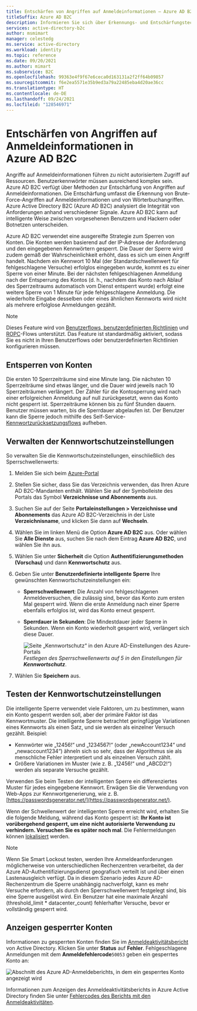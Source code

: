 ```yaml
---
title: Entschärfen von Angriffen auf Anmeldeinformationen – Azure AD B2C
titleSuffix: Azure AD B2C
description: Informieren Sie sich über Erkennungs- und Entschärfungstechniken für Angriffe auf Anmeldeinformationen (Kennwortangriffe) in Azure Active Directory B2C, einschließlich intelligenter Kontosperrungsfunktionen.
services: active-directory-b2c
author: msmimart
manager: celestedg
ms.service: active-directory
ms.workload: identity
ms.topic: reference
ms.date: 09/20/2021
ms.author: mimart
ms.subservice: B2C
ms.openlocfilehash: 99363e4f9f67e6ceca0d163131a2f2ff64b09857
ms.sourcegitcommit: f6e2ea5571e35b9ed3a79a22485eba4d20ae36cc
ms.translationtype: HT
ms.contentlocale: de-DE
ms.lasthandoff: 09/24/2021
ms.locfileid: "128546971"
---
```

# <a name="mitigate-credential-attacks-in-azure-ad-b2c"></a>Entschärfen von Angriffen auf Anmeldeinformationen in Azure AD B2C

Angriffe auf Anmeldeinformationen führen zu nicht autorisiertem Zugriff auf Ressourcen. Benutzerkennwörter müssen ausreichend komplex sein. Azure AD B2C verfügt über Methoden zur Entschärfung von Angriffen auf Anmeldeinformationen. Die Entschärfung umfasst die Erkennung von Brute-Force-Angriffen auf Anmeldeinformationen und von Wörterbuchangriffen. Azure Active Directory B2C (Azure AD B2C) analysiert die Integrität von Anforderungen anhand verschiedener Signale. Azure AD B2C kann auf intelligente Weise zwischen vorgesehenen Benutzern und Hackern oder Botnetzen unterscheiden.

Azure AD B2C verwendet eine ausgereifte Strategie zum Sperren von Konten. Die Konten werden basierend auf der IP-Adresse der Anforderung und den eingegebenen Kennwörtern gesperrt. Die Dauer der Sperre wird zudem gemäß der Wahrscheinlichkeit erhöht, dass es sich um einen Angriff handelt. Nachdem ein Kennwort 10 Mal (der Standardschwellenwert für fehlgeschlagene Versuche) erfolglos eingegeben wurde, kommt es zu einer Sperre von einer Minute. Bei der nächsten fehlgeschlagenen Anmeldung nach der Entsperrung des Kontos (d. h., nachdem das Konto nach Ablauf des Sperrzeitraums automatisch vom Dienst entsperrt wurde) erfolgt eine weitere Sperre von 1 Minute für jede fehlgeschlagene Anmeldung. Die wiederholte Eingabe desselben oder eines ähnlichen Kennworts wird nicht als mehrere erfolglose Anmeldungen gezählt.

> [!NOTE]
> Dieses Feature wird von [Benutzerflows, benutzerdefinierten Richtlinien](user-flow-overview.md) und [ROPC](add-ropc-policy.md)-Flows unterstützt. Das Feature ist standardmäßig aktiviert, sodass Sie es nicht in Ihren Benutzerflows oder benutzerdefinierten Richtlinien konfigurieren müssen.

## <a name="unlock-accounts"></a>Entsperren von Konten

Die ersten 10 Sperrzeiträume sind eine Minute lang. Die nächsten 10 Sperrzeiträume sind etwas länger, und die Dauer wird jeweils nach 10 Sperrzeiträumen verlängert. Der Zähler für die Kontosperrung wird nach einer erfolgreichen Anmeldung auf null zurückgesetzt, wenn das Konto nicht gesperrt ist. Sperrzeiträume können bis zu fünf Stunden dauern. Benutzer müssen warten, bis die Sperrdauer abgelaufen ist. Der Benutzer kann die Sperre jedoch mithilfe des Self-Service-[Kennwortzurücksetzungsflows](add-password-reset-policy.md) aufheben.

## <a name="manage-password-protection-settings"></a>Verwalten der Kennwortschutzeinstellungen

So verwalten Sie die Kennwortschutzeinstellungen, einschließlich des Sperrschwellenwerts:

1. Melden Sie sich beim [Azure-Portal](https://portal.azure.com)
1. Stellen Sie sicher, dass Sie das Verzeichnis verwenden, das Ihren Azure AD B2C-Mandanten enthält. Wählen Sie auf der Symbolleiste des Portals das Symbol **Verzeichnisse und Abonnements** aus.
1. Suchen Sie auf der Seite **Portaleinstellungen > Verzeichnisse und Abonnements** das Azure AD B2C-Verzeichnis in der Liste **Verzeichnisname**, und klicken Sie dann auf **Wechseln**.
1. Wählen Sie im linken Menü die Option **Azure AD B2C** aus. Oder wählen Sie **Alle Dienste** aus, suchen Sie nach dem Eintrag **Azure AD B2C**, und wählen Sie ihn aus.
1. Wählen Sie unter **Sicherheit** die Option **Authentifizierungsmethoden (Vorschau)** und dann **Kennwortschutz** aus.
1. Geben Sie unter **Benutzerdefinierte intelligente Sperre** Ihre gewünschten Kennwortschutzeinstellungen ein:

   - **Sperrschwellenwert**: Die Anzahl von fehlgeschlagenen Anmeldeversuchen, die zulässig sind, bevor das Konto zum ersten Mal gesperrt wird. Wenn die erste Anmeldung nach einer Sperre ebenfalls erfolglos ist, wird das Konto erneut gesperrt.
   - **Sperrdauer in Sekunden**: Die Mindestdauer jeder Sperre in Sekunden. Wenn ein Konto wiederholt gesperrt wird, verlängert sich diese Dauer.

       ![Seite „Kennwortschutz“ in den Azure AD-Einstellungen des Azure-Portals](./media/threat-management/portal-02-password-protection.png)
    <br />*Festlegen des Sperrschwellenwerts auf 5 in den Einstellungen für **Kennwortschutz***.

1. Wählen Sie **Speichern** aus.

## <a name="testing-the-password-protection-settings"></a>Testen der Kennwortschutzeinstellungen

Die intelligente Sperre verwendet viele Faktoren, um zu bestimmen, wann ein Konto gesperrt werden soll, aber der primäre Faktor ist das Kennwortmuster. Die intelligente Sperre betrachtet geringfügige Variationen eines Kennworts als einen Satz, und sie werden als einzelner Versuch gezählt. Beispiel:

- Kennwörter wie „12456!“ und „1234567!“ (oder „newAccount1234“ und „newaccount1234“) ähneln sich so sehr, dass der Algorithmus sie als menschliche Fehler interpretiert und als einzelnen Versuch zählt.
- Größere Variationen im Muster (wie z. B. „12456!“ und „ABCD2!“) werden als separate Versuche gezählt.

Verwenden Sie beim Testen der intelligenten Sperre ein differenziertes Muster für jedes eingegebene Kennwort. Erwägen Sie die Verwendung von Web-Apps zur Kennwortgenerierung, wie z. B. [https://passwordsgenerator.net/](https://passwordsgenerator.net/).

Wenn der Schwellenwert der intelligenten Sperre erreicht wird, erhalten Sie die folgende Meldung, während das Konto gesperrt ist: **Ihr Konto ist vorübergehend gesperrt, um eine nicht autorisierte Verwendung zu verhindern. Versuchen Sie es später noch mal**. Die Fehlermeldungen können [lokalisiert](localization-string-ids.md#sign-up-or-sign-in-error-messages) werden.

> [!NOTE]
> Wenn Sie Smart Lockout testen, werden Ihre Anmeldeanforderungen möglicherweise von unterschiedlichen Rechenzentren verarbeitet, da der Azure AD-Authentifizierungsdienst geografisch verteilt ist und über einen Lastenausgleich verfügt. Da in diesem Szenario jedes Azure AD-Rechenzentrum die Sperre unabhängig nachverfolgt, kann es mehr Versuche erfordern, als durch den Sperrschwellenwert festgelegt sind, bis eine Sperre ausgelöst wird. Ein Benutzer hat eine maximale Anzahl (threshold_limit * datacenter_count) fehlerhafter Versuche, bevor er vollständig gesperrt wird.

## <a name="viewing-locked-out-accounts"></a>Anzeigen gesperrter Konten

Informationen zu gesperrten Konten finden Sie im [Anmeldeaktivitätsbericht](../active-directory/reports-monitoring/concept-sign-ins.md) von Active Directory. Klicken Sie unter **Status** auf **Fehler**. Fehlgeschlagene Anmeldungen mit dem **Anmeldefehlercode**`50053` geben ein gesperrtes Konto an:

![Abschnitt des Azure AD-Anmeldeberichts, in dem ein gesperrtes Konto angezeigt wird](./media/threat-management/portal-01-locked-account.png)

Informationen zum Anzeigen des Anmeldeaktivitätsberichts in Azure Active Directory finden Sie unter [Fehlercodes des Berichts mit den Anmeldeaktivitäten](../active-directory/reports-monitoring/concept-sign-ins.md).

